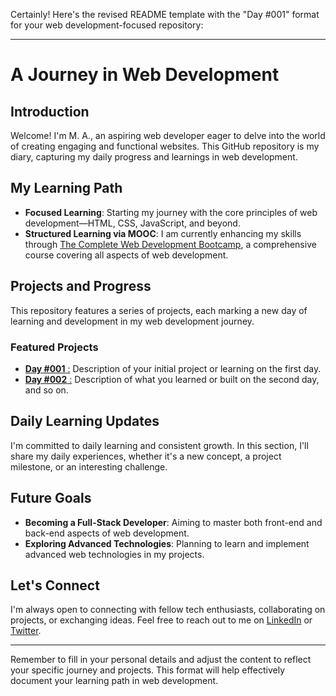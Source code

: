 Certainly! Here's the revised README template with the "Day #001" format for your web development-focused repository:

---

# A Journey in Web Development

## Introduction

Welcome! I'm M. A., an aspiring web developer eager to delve into the world of creating engaging and functional websites. This GitHub repository is my diary, capturing my daily progress and learnings in web development.

## My Learning Path

- **Focused Learning**: Starting my journey with the core principles of web development—HTML, CSS, JavaScript, and beyond.
- **Structured Learning via MOOC**: I am currently enhancing my skills through [The Complete Web Development Bootcamp](https://www.udemy.com/course/the-complete-web-development-bootcamp/), a comprehensive course covering all aspects of web development.

## Projects and Progress

This repository features a series of projects, each marking a new day of learning and development in my web development journey.

### Featured Projects

- [**Day #001** :](Projects/Day_001/) Description of your initial project or learning on the first day.
- [**Day #002** :](Projects/Day_002/) Description of what you learned or built on the second day, and so on.

## Daily Learning Updates

I'm committed to daily learning and consistent growth. In this section, I'll share my daily experiences, whether it's a new concept, a project milestone, or an interesting challenge.

## Future Goals

- **Becoming a Full-Stack Developer**: Aiming to master both front-end and back-end aspects of web development.
- **Exploring Advanced Technologies**: Planning to learn and implement advanced web technologies in my projects.

## Let's Connect

I'm always open to connecting with fellow tech enthusiasts, collaborating on projects, or exchanging ideas. Feel free to reach out to me on [LinkedIn](Your-LinkedIn-URL) or [Twitter](Your-Twitter-URL).

---

Remember to fill in your personal details and adjust the content to reflect your specific journey and projects. This format will help effectively document your learning path in web development.
